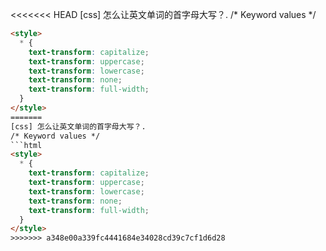 <<<<<<< HEAD
[css] 怎么让英文单词的首字母大写？.
/* Keyword values */
```html
<style>
  * {
    text-transform: capitalize;
    text-transform: uppercase;
    text-transform: lowercase;
    text-transform: none;
    text-transform: full-width;
  }
</style>
=======
[css] 怎么让英文单词的首字母大写？.
/* Keyword values */
```html
<style>
  * {
    text-transform: capitalize;
    text-transform: uppercase;
    text-transform: lowercase;
    text-transform: none;
    text-transform: full-width;
  }
</style>
>>>>>>> a348e00a339fc4441684e34028cd39c7cf1d6d28
```